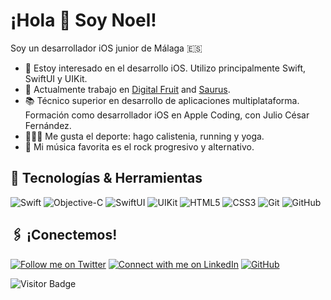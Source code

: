 # ¡Hola 👋 Soy Noel!

Soy un desarrollador iOS junior de Málaga 🇪🇸 

- 🧐 Estoy interesado en el desarrollo iOS. Utilizo principalmente Swift, SwiftUI y UIKit.
- 🔭 Actualmente trabajo en [Digital Fruit](https://www.linkedin.com/company/digfruit/mycompany/) and [Saurus](https://saurus.com).
- 📚 Técnico superior en desarrollo de aplicaciones multiplataforma. Formación como desarrollador iOS en Apple Coding, con Julio César Fernández.
- 🏃🏻‍♂️ Me gusta el deporte: hago calistenia, running y yoga.
- 🎵 Mi música favorita es el rock progresivo y alternativo.

## 🔧 Tecnologías & Herramientas

![Swift](https://img.shields.io/badge/-Swift-F05138?style=flat-square&logo=Swift&logoColor=white) ![Objective-C](https://img.shields.io/badge/-Objective--C-4ca6f7?style=flat-square) ![SwiftUI](https://img.shields.io/badge/-SwiftUI-004ea7?style=flat-square&logo=Swift&logoColor=white) ![UIKit](https://img.shields.io/badge/-UIKit-099D91?style=flat-square&logo=Xcode&logoColor=white&color=099D91) ![HTML5](https://img.shields.io/badge/-HTML5-E34F26?style=flat-square&logo=html5&logoColor=white) ![CSS3](https://img.shields.io/badge/-CSS3-1572B6?style=flat-square&logo=css3) ![Git](https://img.shields.io/badge/-Git-black?style=flat-square&logo=git) ![GitHub](https://img.shields.io/badge/-GitHub-181717?style=flat-square&logo=github)

## 🖇️ ¡Conectemos!

[![Follow me on Twitter](https://img.shields.io/twitter/url/https/twitter.com/Perez84Elena.svg?style=social&label=Follow)](https://twitter.com/devnoel_ca) [![Connect with me on LinkedIn](https://img.shields.io/badge/Connect-%230077B5.svg?logo=linkedin&style=sociallabel=Connect)](https://www.linkedin.com/in/noel-conde-algarra-bb41831a7/) [![GitHub](https://img.shields.io/badge/-GitHub-181717?style=flat-square&logo=github)](https://github.com/noel-ca)

![Visitor Badge](https://visitor-badge.laobi.icu/badge?page_id=noel-ca)

<!---
noel-ca/noel-ca is a ✨ special ✨ repository because its `README.md` (this file) appears on your GitHub profile.
You can click the Preview link to take a look at your changes.
--->
